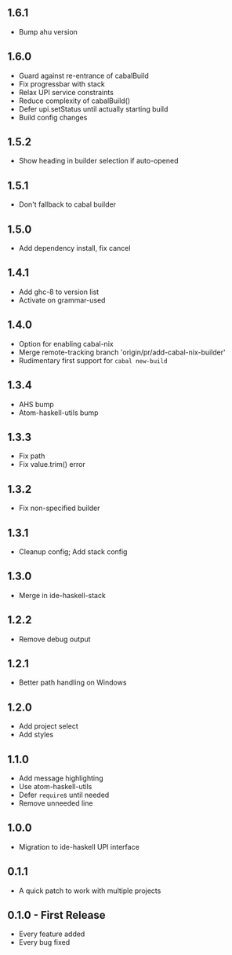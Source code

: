 ## 1.6.1
* Bump ahu version

## 1.6.0
* Guard against re-entrance of cabalBuild
* Fix progressbar with stack
* Relax UPI service constraints
* Reduce complexity of cabalBuild()
* Defer upi.setStatus until actually starting build
* Build config changes

## 1.5.2
* Show heading in builder selection if auto-opened

## 1.5.1
* Don't fallback to cabal builder

## 1.5.0
* Add dependency install, fix cancel

## 1.4.1
* Add ghc-8 to version list
* Activate on grammar-used

## 1.4.0
* Option for enabling cabal-nix
* Merge remote-tracking branch 'origin/pr/add-cabal-nix-builder'
* Rudimentary first support for `cabal new-build`

## 1.3.4
* AHS bump
* Atom-haskell-utils bump

## 1.3.3
* Fix path
* Fix value.trim() error

## 1.3.2
* Fix non-specified builder

## 1.3.1
* Cleanup config; Add stack config

## 1.3.0
* Merge in ide-haskell-stack

## 1.2.2
* Remove debug output

## 1.2.1
* Better path handling on Windows

## 1.2.0
* Add project select
* Add styles

## 1.1.0
* Add message highlighting
* Use atom-haskell-utils
* Defer `require`s until needed
* Remove unneeded line

## 1.0.0
* Migration to ide-haskell UPI interface

## 0.1.1
* A quick patch to work with multiple projects

## 0.1.0 - First Release
* Every feature added
* Every bug fixed
